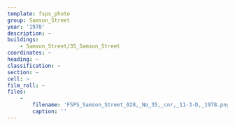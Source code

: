 ```yaml
---
template: fsps_photo
group: Samson_Street
year: '1978'
description: ~
buildings:
    - Samson_Street/35_Samson_Street
coordinates: ~
heading: ~
classification: ~
section: ~
cell: ~
film_roll: ~
files:
    -
        filename: 'FSPS_Samson_Street_028,_No_35,_cnr,_11-3-D,_1978.png'
        caption: ''
---
```

